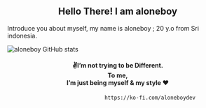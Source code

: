 
<h2 align="center">Hello There! I am aloneboy</h2>

Introduce you about myself, my name is aloneboy ; 20 y.o from Sri indonesia.

![aloneboy GitHub stats](https://github-readme-stats.vercel.app/api?username=aloneboy&show_icons=true&theme=radical)

<h4 align="center">✌️I’m not trying to be Different.<br> To me,<br> I’m just being myself & my style ♥️</h4>
  
                                   https://ko-fi.com/aloneboydev

 
